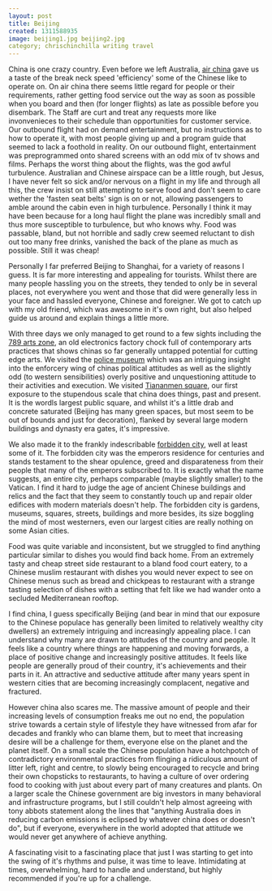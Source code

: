 ```yaml
---
layout: post
title: Beijing
created: 1311588935
image: beijing1.jpg beijing2.jpg
category; chrischinchilla writing travel 
---
```

<p>China is one crazy country. Even before we left Australia, <a href="http://www.google.co.uk/url?sa=t&amp;source=web&amp;cd=1&amp;ved=0CD0QFjAA&amp;url=http%3A%2F%2Fwww.airchina.com%2F&amp;rct=j&amp;q=air%20china&amp;ei=Em8tTsH-H4fOhAfM2bmqCw&amp;usg=AFQjCNGNWJqlHZ88hV2xYX6QjMI1QzFf1Q&amp;cad=rja" target="_blank">air china</a> gave us a taste of the break neck speed &#39;efficiency&#39; some of the Chinese like to operate on. On air china there seems little regard for people or their requirements, rather getting food service out the way as soon as possible when you board and then (for longer flights) as late as possible before you disembark. The Staff are curt and treat any requests more like invonvenieces to their schedule than opportunities for customer service. Our outbound flight had on demand entertainment, but no instructions as to how to operate it, with most people giving up and a program guide that seemed to lack a foothold in reality. On our outbound flight, entertainment was preprogrammed onto shared screens with an odd mix of tv shows and films. Perhaps the worst thing about the flights, was the god awful turbulence. Australian and Chinese airspace can be a little rough, but Jesus, I have never felt so sick and/or nervous on a flight in my life and through all this, the crew insist on still attempting to serve food and don&#39;t seem to care wether the &#39;fasten seat belts&#39; sign is on or not, allowing passengers to amble around the cabin even in high turbulence. Personally I think it may have been because for a long haul flight the plane was incredibly small and thus more susceptible to turbulence, but who knows why. Food was passable, bland, but not horrible and sadly crew seemed reluctant to dish out too many free drinks, vanished the back of the plane as much as possible. Still it was cheap!</p><p>Personally I far preferred Beijing to Shanghai, for a variety of reasons I guess. It is far more interesting and appealing for tourists. Whilst there are many people hassling you on the streets, they tended to only be in several places, not everywhere you went and those that did were generally less in your face and hassled everyone, Chinese and foreigner. We got to catch up with my old friend, which was awesome in it&#39;s own right, but also helped guide us around and explain things a little more.</p><p>With three days we only managed to get round to a few sights including the <a href="http://en.wikipedia.org/wiki/798_Art_Zone" target="_blank">789 arts zone</a>, an old electronics factory chock full of contemporary arts practices that shows chinas so far generally untapped potential for cutting edge arts. We visited the <a href="http://www.china.org.cn/english/features/museums/129054.htm" target="_blank">police museum</a> which was an intriguing insight into the enforcery wing of chinas political attitudes as well as the slightly odd (to western sensibilities) overly positive and unquestioning attitude to their activities and execution. We visited <a href="http://en.wikipedia.org/wiki/Tiananmen_Square" target="_blank">Tiananmen square</a>, our first exposure to the stupendous scale that china does things, past and present. It is the wordls largest public square, and whilst it&#39;s a little drab and concrete saturated (Beijing has many green spaces, but most seem to be out of bounds and just for decoration), flanked by several large modern buildings and dynasty era gates, it&#39;s impressive.</p><p>We also made it to the frankly indescribable <a href="http://en.wikipedia.org/wiki/Forbidden_City" target="_blank">forbidden city</a>, well at least some of it. The forbidden city was the emperors residence for centuries and stands testament to the shear opulence, greed and disparateness from their people that many of the emperors subscribed to. It is exactly what the name suggests, an entire city, perhaps comparable (maybe slightly smaller) to the Vatican. I find it hard to judge the age of ancient Chinese buildings and relics and the fact that they seem to constantly touch up and repair older edifices with modern materials doesn&#39;t help. The forbidden city is gardens, museums, squares, streets, buildings and more besides, its size boggling the mind of most westerners, even our largest cities are really nothing on some Asian cities.</p><p>Food was quite variable and inconsistent, but we struggled to find anything particular similar to dishes you would find back home. From an extremely tasty and cheap street side restaurant to a bland food court eatery, to a Chinese muslim restaurant with dishes you would never expect to see on Chinese menus such as bread and chickpeas to restaurant with a strange tasting selection of dishes with a setting that felt like we had wander onto a secluded Mediterranean rooftop.</p><p>I find china, I guess specifically Beijing (and bear in mind that our exposure to the Chinese populace has generally been limited to relatively wealthy city dwellers) an extremely intriguing and increasingly appealing place. I can understand why many are drawn to attitudes of the country and people. It feels like a country where things are happening and moving forwards, a place of positive change and increasingly positive attitudes. It feels like people are generally proud of their country, it&#39;s achievements and their parts in it. An attractive and seductive attitude after many years spent in western cities that are becoming increasingly complacent, negative and fractured.</p><p>However china also scares me. The massive amount of people and their increasing levels of consumption freaks me out no end, the population strive towards a certain style of lifestyle they have witnessed from afar for decades and frankly who can blame them, but to meet that increasing desire will be a challenge for them, everyone else on the planet and the planet itself. On a small scale the Chinese population have a hotchpotch of contradictory environmental practices from flinging a ridiculous amount of litter left, right and centre, to slowly being encouraged to recycle and bring their own chopsticks to restaurants, to having a culture of over ordering food to cooking with just about every part of many creatures and plants. On a larger scale the Chinese government are big investors in many behavioral and infrastructure programs, but I still couldn&#39;t help almost agreeing with tony abbots statement along the lines that &quot;anything Australia does in reducing carbon emissions is eclipsed by whatever china does or doesn&#39;t do&quot;, but if everyone, everywhere in the world adopted that attitude we would never get anywhere of achieve anything.</p><p>A fascinating visit to a fascinating place that just I was starting to get into the swing of it&#39;s rhythms and pulse, it was time to leave. Intimidating at times, overwhelming, hard to handle and understand, but highly recommended if you&#39;re up for a challenge.</p>
